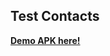 ## Test Contacts 

**[Demo APK here!](https://github.com/n00ner/test_contacts/raw/master/demo_apk/app-release.apk)**
